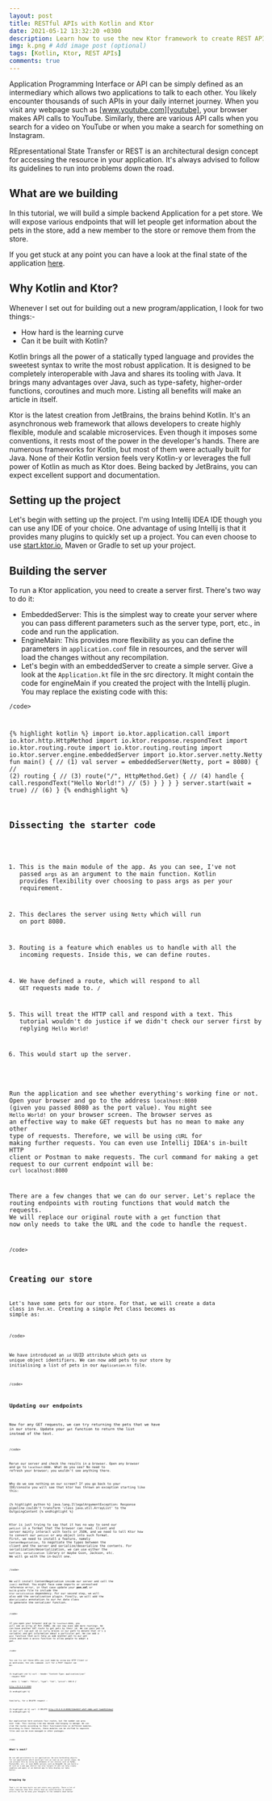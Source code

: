 ```yaml
---
layout: post
title: RESTful APIs with Kotlin and Ktor
date: 2021-05-12 13:32:20 +0300
description: Learn how to use the new Ktor framework to create REST APIs.
img: k.png # Add image post (optional)
tags: [Kotlin, Ktor, REST APIs]
comments: true
---
```


Application Programming Interface or API can be simply defined as an intermediary which allows two applications to talk to each other.  You likely encounter thousands of such APIs in your daily internet journey. When you visit any webpage such as [www.youtube.com][youtube], your browser makes API calls to YouTube. Similarly, there are various API calls when you search for a video on YouTube or when you make a search for something on Instagram.

REpresentational State Transfer or REST is an architectural design concept for accessing the resource in your application. It's always advised to follow its guidelines to run into problems down the road.


## What are we building
In this tutorial, we will build a simple backend Application for a pet store. We will expose various endpoints that will let people get information about the pets in the store, add a new member to the store or remove them from the store.

If you get stuck at any point you can have a look at the final state of the application [here][petstore].

## Why Kotlin and Ktor?
Whenever I set out for building out a new program/application, I look for two things:-

* How hard is the learning curve
* Can it be built with Kotlin?

Kotlin brings all the power of a statically typed language and provides the sweetest syntax to write the most robust application. It is designed to be completely interoperable with Java and shares its tooling with Java. It brings many advantages over Java, such as type-safety, higher-order functions, coroutines and much more. Listing all benefits will make an article in itself.

Ktor is the latest creation from JetBrains, the brains behind Kotlin. It's an asynchronous web framework that allows developers to create highly flexible, module and scalable microservices. Even though it imposes some conventions, it rests most of the power in the developer's hands. There are numerous frameworks for Kotlin, but most of them were actually built for Java. None of their Kotlin version feels very Kotlin-y or leverages the full power of Kotlin as much as Ktor does. Being backed by JetBrains, you can expect excellent support and documentation.

## Setting up the project
Let's begin with setting up the project. I'm using Intellij IDEA IDE though you can use any IDE of your choice. One advantage of using Intellij is that it provides many plugins to quickly set up a project. You can even choose to use [start.ktor.io][ktor-start], Maven or Gradle to set up your project.

## Building the server
To run a Ktor application, you need to create a server first. There's two way to do it:

<!-- ![I and My friends]({{site.baseurl}}/static/img/we-in-rest.jpg) -->

* EmbeddedServer: This is the simplest way to create your server where you can pass different parameters such as the server type, port, etc., in code and run the application.
* EngineMain: This provides more flexibility as you can define the parameters in `application.conf` file in resources, and the server will load the changes without any recompilation.
* Let's begin with an embeddedServer to create a simple server. Give a look at the `Application.kt` file in the src directory. It might contain the code for engineMain if you created the project with the Intellij plugin. You may replace the existing code with this:

<code data-gist-id="60e4bfdf66e7d5e0e32d456eca0f74d3" data-gist-hide-line-numbers="true">/code>

{% highlight kotlin %}
import io.ktor.application.call
import io.ktor.http.HttpMethod
import io.ktor.response.respondText
import io.ktor.routing.route
import io.ktor.routing.routing
import io.ktor.server.engine.embeddedServer
import io.ktor.server.netty.Netty
fun main() { // (1)
val server = embeddedServer(Netty, port = 8080) { // (2)
    routing { // (3)
      route("/", HttpMethod.Get) { // (4)
        handle {
          call.respondText("Hello World!") // (5)
        }
      }
    }
  }
  server.start(wait = true) // (6)
}
{% endhighlight %}

## Dissecting the starter code

1. This is the main module of the app. As you can see, I've not passed `args` as an argument to the main function. Kotlin provides flexibility over choosing to pass args as per your requirement.

2. This declares the server using `Netty` which will run on port 8080.


3. Routing is a feature which enables us to handle with all the incoming requests. Inside this, we can define routes.


4. We have defined a route, which will respond to all `GET` requests made to. `/`


5. This will treat the HTTP call and respond with a text. This tutorial wouldn't do justice if we didn't check our server first by replying `Hello World!`

6. This would start up the server.

Run the application and see whether everything's working fine or not. Open your browser and go to the address `localhost:8080` (given you passed 8080 as the port value). You might see `Hello World!` on your browser screen. The browser serves as an effective way to make GET requests but has no mean to make any other type of requests. Therefore, we will be using `cURL` for making further requests. You can even use Intellij IDEA's in-built HTTP client or Postman to make requests. The curl command for making a get request to our current endpoint will be: `curl localhost:8080`

There are a few changes that we can do our server. Let's replace the routing endpoints with routing functions that would match the requests. We will replace our original route with a `get` function that now only needs to take the URL and the code to handle the request.

<code data-gist-id="98264c5624979c580e325ecf5f5c2afd" data-gist-hide-line-numbers="true">/code>

## Creating our store

Let's have some pets for our store. For that, we will create a data class in `Pet.kt`. Creating a simple Pet class becomes as simple as:

<code data-gist-id="14d45d510d93a1ae718add24e3f5dff5" data-gist-hide-line-numbers="true">/code>

We have introduced an `id` UUID attribute which gets us unique object identifiers. We can now add pets to our store by initialising a list of pets in our `Application.kt` file.

<code data-gist-id="8d1c4308641ecaa01cc3b066fe061836" data-gist-hide-line-numbers="true">/code>

## Updating our endpoints

Now for any GET requests, we can try returning the pets that we have in our store. Update your `get` function to return the list instead of the text.

<code data-gist-id="11bedc62984605ed090f22f731051fd0" data-gist-hide-line-numbers="true">/code>

Rerun our server and check the results in a browser. Open any browser and go to `localhost:8080`. What do you see? No need to refresh your browser; you wouldn't see anything there.

Why do we see nothing on our screen? If you go back to your IDE/console you will see that ktor has thrown an exception starting like this:

{% highlight python %}
java.lang.IllegalArgumentException: Response pipeline couldn't transform 'class java.util.ArrayList' to the OutgoingContent
{% endhighlight %}

Ktor is just trying to say that it has no way to send our `petList` in a format that the browser can read. Client and server mainly interact with texts or JSON, and we need to tell Ktor how to convert our `petList` or any object into such format. First, we need to install a feature, namely `ContentNegotiation`, to negotiate the types between the client and the server and serialize/deserialize the contents. For serialization/deserialization, we can use either the `kotlinx. serialization` library or maybe Gson, Jackson, etc. We will go with the in-built one.

<code data-gist-id="2341d890661deffd4f3135d0f8564fb7" data-gist-hide-line-numbers="true">/code>

We will install ContentNegotiation inside our server and call the `json()` method. You might face some imports or unresolved reference error, in that case update your <b>pom.xml</b> or `build.gradle` file to include the `ktor-serialization` dependency. For our second step, we will also add the serialization plugin. Finally, we will add the `@Serializable` annotation to our `Pet` data class to generate the serializer function.

<code data-gist-id="e95f0844f19b2ff0fb054155400371ac" data-gist-hide-line-numbers="true">/code>

If you open your browser and go to `localhost:8080`,
you will see an array of Pet JSONs. We can now even add more routings. We can have another GET route to get pets by their id. We can pass pet-id in our url (we put id in curly braces in our path to denote that it's a variable) and get information about a particular pet. We can add a `post` function that will help us add another pet to our pet store and even a `delete`  function to allow people to adopt a pet.

<code data-gist-id="64624bf4689319399d6a78d8eb75e45c" data-gist-hide-line-numbers="true">/code>

You can try out these APIs you just made by using any HTTP Client or as mentioned, the `cURL` command. curl for a POST request can be:

{% highlight zsh %}
curl --header "Content-Type: application/json" --request POST \
--data '{ "name": "Felix", "type": "Cat", "price": 100.0 }' \
 http://0.0.0.0:8000  
{% endhighlight %}      

Similarly, for a DELETE request :       

{% highlight sh %}
curl -X DELETE http://0.0.0.0:8000/52de6637-a9d7-4dbb-aa5f-3add9122dea2
{% endhighlight %}

Our application here contains four routes, but the number can grow over time. This routing tree may become challenging to manage. We can club the routes according to their functionalities in different modules. According to their features, these modules can be shifted to separate files and can be even managed in other packages.

<code data-gist-id="4724cfc70e85b2368afd460ebb414001" data-gist-hide-line-numbers="true">/code>


## What's next?

We can add persistence to our application. We were hardcoding objects for our application which would get lost as soon as our server stops. We can prevent this by using any database of our choices such as MySQL, PostgreSQL, etc. or even NoSQL options such as MongoDB. We can build a UI such as a web app (Kotlin now also targets JS and can help create seamless web apps) or an Android app to help display our data better.

##  Wrapping Up

That's it! We have built our pet store very quickly. There a lot of other features that Ktor offers that we could discuss in another article. Do let me know your thoughts in the comments down below!

[ktor-start]: https://ktor.io/quickstart/generator.html#
[youtube]: www.youtube.com
[petstore]: https://github.com/sangeetds/petstore

